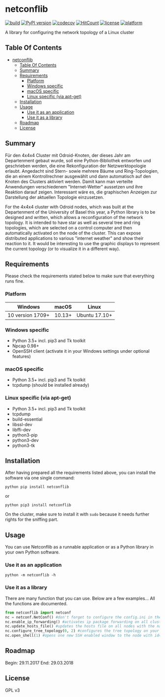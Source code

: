 # netconflib

[![build](https://travis-ci.org/XHotSniperX/Netconflib.svg?branch=master)](https://travis-ci.org/XHotSniperX/Netconflib)
[![PyPI version](https://badge.fury.io/py/netconflib.svg)](https://badge.fury.io/py/netconflib)
[![codecov](https://codecov.io/gh/XHotSniperX/Netconflib/branch/master/graph/badge.svg)](https://codecov.io/gh/XHotSniperX/Netconflib)
[![HitCount](http://hits.dwyl.io/xhotsniperx/Netconflib.svg)](http://hits.dwyl.io/xhotsniperx/Netconflib)
[![license](https://img.shields.io/badge/license-GPLv3-blue.svg)](LICENSE)
[![platform](https://img.shields.io/badge/platform-Windows%2010%2C%20macOS%2C%20Linux-blue.svg)](https://img.shields.io)

A library for configuring the network topology of a Linux  cluster

## Table Of Contents

- [netconflib](#netconflib)
    - [Table Of Contents](#table-of-contents)
    - [Summary](#summary)
    - [Requirements](#requirements)
        - [Platform](#platform)
        - [Windows specific](#windows-specific)
        - [macOS specific](#macos-specific)
        - [Linux specific (via apt-get)](#linux-specific-via-apt-get)
    - [Installation](#installation)
    - [Usage](#usage)
        - [Use it as an application](#use-it-as-an-application)
        - [Use it as a library](#use-it-as-a-library)
    - [Roadmap](#roadmap)
    - [License](#license)

## Summary

Für den 4x4x4 Cluster mit Odroid-Knoten, der dieses Jahr am Departenment gebaut wurde, soll eine Python-Bibliothek entworfen und geschrieben werden, die eine Rekonfiguration der Netzwerktopologie erlaubt. Angedacht sind Stern- sowie mehrere Bäume und Ring-Topologien, die an einem Kontrollrechner ausgewählt und dann automatisch auf den Knoten des Clusters aktiviert werden. Damit kann man verteilte Anwendungen verschiedenem "Internet-Wetter" aussetzen und ihre Reaktion darauf zeigen. Interessant wäre es, die graphischen Anzeigen zur Darstellung der aktuellen Topologie einzusetzen.

For the 4x4x4 cluster with Odroid nodes, which was built at the Departenment of the University of Basel this year, a Python library is to be designed and written, which allows a reconfiguration of the network topology. It is intended to have star as well as several tree and ring topologies, which are selected on a control computer and then automatically activated on the node of the cluster. This can expose distributed applications to various "internet weather" and show their reaction to it. It would be interesting to use the graphic displays to represent the current topology (or to visualize it in a different way).

## Requirements

Please check the requirements stated below to make sure that everything runs fine.

### Platform

Windows | macOS | Linux
---------|----------|---------
 10 version 1709+ | 10.13+ | Ubuntu 17.10+

### Windows specific

- Python 3.5+ incl. pip3 and Tk toolkit
- Npcap 0.98+
- OpenSSH client (activate it in your Windows settings under optional features)

### macOS specific

- Python 3.5+ incl. pip3 and Tk toolkit
- tcpdump (should be installed already)

### Linux specific (via apt-get)

- Python 3.5+ incl. pip3 and Tk toolkit
- tcpdump
- build-essential
- libssl-dev
- libffi-dev
- python3-pip
- python3-dev
- python3-tk

## Installation

After having prepared all the requirements listed above, you can install the software via one single command:

```
python pip install netconflib
```

or

```
python pip3 install netconflib
```

On the cluster, make sure to install it with `sudo` because it needs further rights for the sniffing part.

## Usage

You can use Netconflib as a runnable application or as a Python library in your own Python software.

### Use it as an application

```
python -m netconflib -h
```

### Use it as a library

There are many function that you can use. Below are a few examples... All the functions are documented.
```python
from netconflib import netconf
nc = netconf.NetConf() #don't forget to configure the config.ini in the app folder in your home directory
nc.enable_ip_forwarding() #activates ip package forwarding on all cluster nodes
nc.update_hosts_file() #updates the hosts file on all nodes with the names specified in config.ini
nc.configure_tree_topology(0, 2) #configures the tree topology on your cluster
nc.open_shell(1) #opens one new SSH enabled window to the node with id=1
```

## Roadmap

Begin: 29.11.2017
End: 29.03.2018

## License

GPL v3